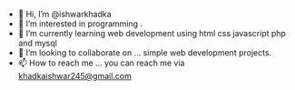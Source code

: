 - 👋 Hi, I’m @ishwarkhadka
- 👀 I’m interested in programming . 
- 🌱 I’m currently learning web development using html css javascript php and mysql
- 💞️ I’m looking to collaborate on ... simple web development projects.
- 📫 How to reach me ... you can reach me via khadkaishwar245@gmail.com

<!---
ishwarkhadka/ishwarkhadka is a ✨ special ✨ repository because its `README.md` (this file) appears on your GitHub profile.
You can click the Preview link to take a look at your changes.
--->
